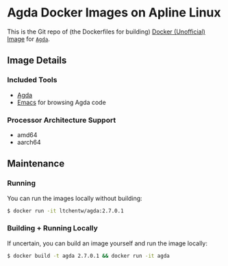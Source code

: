 # Agda Docker Images on Apline Linux 

This is the Git repo of (the Dockerfiles for building) [Docker (Unofficial) Image](https://hub.docker.com/r/ltchentw/agda) for [`Agda`](https://hub.docker.com/repository/docker/ltchentw/agda/general).

## Image Details

### Included Tools

* [Agda](https://agda.readthedocs.io/)
* [Emacs](https://www.gnu.org/software/emacs/) for browsing Agda code

### Processor Architecture Support

* amd64
* aarch64

## Maintenance

### Running

You can run the images locally without building:

```bash
$ docker run -it ltchentw/agda:2.7.0.1
```

### Building + Running Locally

If uncertain, you can build an image yourself and run the image locally:

```bash
$ docker build -t agda 2.7.0.1 && docker run -it agda
```
